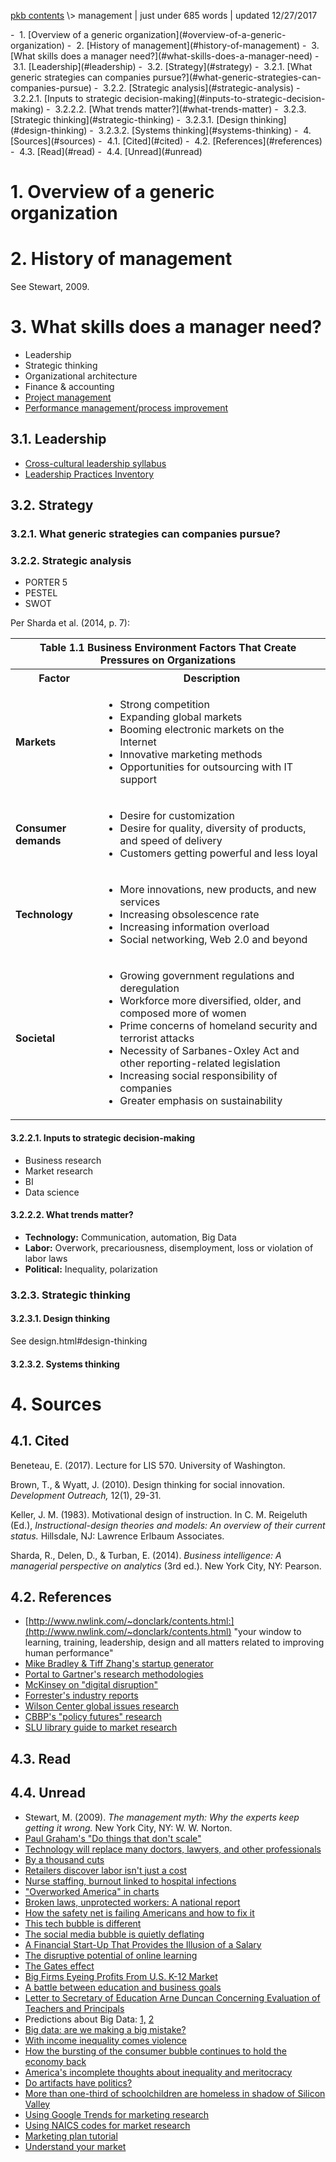 <p class="path"><a href="../pkb.html">pkb contents</a> \> management | just under 685 words | updated 12/27/2017</p><div class="TOC">- &nbsp;1. [Overview of a generic organization](#overview-of-a-generic-organization)
- &nbsp;2. [History of management](#history-of-management)
- &nbsp;3. [What skills does a manager need?](#what-skills-does-a-manager-need)
	- &nbsp;3.1. [Leadership](#leadership)
	- &nbsp;3.2. [Strategy](#strategy)
		- &nbsp;3.2.1. [What generic strategies can companies pursue?](#what-generic-strategies-can-companies-pursue)
		- &nbsp;3.2.2. [Strategic analysis](#strategic-analysis)
			- &nbsp;3.2.2.1. [Inputs to strategic decision-making](#inputs-to-strategic-decision-making)
			- &nbsp;3.2.2.2. [What trends matter?](#what-trends-matter)
		- &nbsp;3.2.3. [Strategic thinking](#strategic-thinking)
			- &nbsp;3.2.3.1. [Design thinking](#design-thinking)
			- &nbsp;3.2.3.2. [Systems thinking](#systems-thinking)
- &nbsp;4. [Sources](#sources)
	- &nbsp;4.1. [Cited](#cited)
	- &nbsp;4.2. [References](#references)
	- &nbsp;4.3. [Read](#read)
	- &nbsp;4.4. [Unread](#unread)
</div>

# 1. Overview of a generic organization





# 2. History of management

See Stewart, 2009.





# 3. What skills does a manager need?

- Leadership
- Strategic thinking
- Organizational architecture
- Finance & accounting
- [Project management](https://jtkovacs.github.io/refs/project-management.html)
- [Performance management/process improvement](https://jtkovacs.github.io/refs/performance-management.html)



## 3.1. Leadership

- [Cross-cultural leadership syllabus](https://webcache.googleusercontent.com/search?q=cache:245H1s8ZQigJ:https://canvas.uw.edu/courses/882562/pages/readings+&cd=2&hl=en&ct=clnk&gl=us)
- [Leadership Practices Inventory](http://www.leadershipchallenge.com/professionals-section-lpi.aspx)





## 3.2. Strategy

### 3.2.1. What generic strategies can companies pursue?

### 3.2.2. Strategic analysis

- PORTER 5
- PESTEL
- SWOT

Per Sharda et al. (2014, p. 7):

<table>
<tr><th colspan="2">Table 1.1 Business Environment Factors That Create Pressures on Organizations</th></tr>
<tr><th>Factor</th><th>Description</th></tr>
<tr>
    <td><b>Markets</b></td>
    <td style="text-align:left;">
        <ul>
            <li> Strong competition </li>
            <li> Expanding global markets </li>
            <li> Booming electronic markets on the Internet </li>
            <li> Innovative marketing methods </li>
            <li> Opportunities for outsourcing with IT support </li>
        </ul>
    </td>
</tr>
<tr>
    <td><b>Consumer demands</b></td>
    <td style="text-align:left;">
        <ul>
            <li> Desire for customization </li>
            <li> Desire for quality, diversity of products, and speed of delivery </li>
            <li> Customers getting powerful and less loyal </li>
        </ul>
    </td>
</tr>
<tr>
    <td><b>Technology</b></td>
    <td style="text-align:left;">
        <ul>
            <li> More innovations, new products, and new services </li>
            <li> Increasing obsolescence rate</li>
            <li> Increasing information overload</li>
            <li> Social networking, Web 2.0 and beyond </li>
        </ul>
    </td>
</tr>
<tr>
    <td><b>Societal</b></td>
    <td style="text-align:left;">
        <ul>
            <li> Growing government regulations and deregulation </li>
            <li> Workforce more diversified, older, and composed more of women </li>
            <li> Prime concerns of homeland security and terrorist attacks </li>
            <li> Necessity of Sarbanes-Oxley Act and other reporting-related legislation </li>
            <li> Increasing social responsibility of companies </li>
            <li> Greater emphasis on sustainability </li>
        </ul>
    </td>
</tr>
<table>

#### 3.2.2.1. Inputs to strategic decision-making

- Business research
- Market research
- BI
- Data science

#### 3.2.2.2. What trends matter?

- **Technology:** Communication, automation, Big Data
- **Labor:**  Overwork, precariousness, disemployment, loss or violation of labor laws
- **Political:** Inequality, polarization


### 3.2.3. Strategic thinking

#### 3.2.3.1. Design thinking

See design.html#design-thinking

#### 3.2.3.2. Systems thinking







# 4. Sources

## 4.1. Cited

Beneteau, E. (2017). Lecture for LIS 570. University of Washington.

Brown, T., & Wyatt, J. (2010). Design thinking for social innovation. _Development Outreach,_ 12(1), 29-31.

Keller, J. M. (1983). Motivational design of instruction. In C. M. Reigeluth (Ed.), *Instructional-design theories and models: An overview of their current status.* Hillsdale, NJ: Lawrence Erlbaum Associates.

Sharda, R., Delen, D., & Turban, E. (2014). _Business intelligence: A managerial perspective on analytics_ (3rd ed.). New York City, NY: Pearson.

## 4.2. References

- [http://www.nwlink.com/~donclark/contents.html:](http://www.nwlink.com/~donclark/contents.html) "your window to learning, training, leadership, design and all matters related to improving human performance"
- [Mike Bradley & Tiff Zhang's startup generator](http://tiffzhang.com/startup/)
- [Portal to Gartner's research methodologies](http://www.gartner.com/technology/research/methodologies/methodology.jsp)
- [McKinsey on "digital disruption"](http://www.mckinsey.com/global-themes/digital-disruption)
- [Forrester's industry reports](https://www.forrester.com/search?N=10001&amp;range=504005&amp;sort=3&amp;searchRefinement=reports)
- [Wilson Center global issues research](https://www.wilsoncenter.org/research)
- [CBBP's "policy futures" research](http://www.cbpp.org/about/special-projects/policy-futures)
- [SLU library guide to market research](http://libguides.slu.edu/c.php?g=185604&amp;p=1226028)

## 4.3. Read

## 4.4. Unread

- Stewart, M. (2009). _The management myth: Why the experts keep getting it wrong._ New York City, NY: W. W. Norton.
- [Paul Graham's "Do things that don't scale"](http://paulgraham.com/ds.html)
- [Technology will replace many doctors, lawyers, and other professionals](https://hbr.org/2016/10/robots-will-replace-doctors-lawyers-and-other-professionals)
- [By a thousand cuts](https://hackernoon.com/by-a-thousand-cuts-a772ff1130f8#.5mxlejt5r)
- [Retailers discover labor isn't just a cost](https://www.bloomberg.com/view/articles/2015-11-16/retailers-discover-that-labor-isn-t-just-a-cost)
- [Nurse staffing, burnout linked to hospital infections](https://www.eurekalert.org/pub_releases/2012-07/afpi-nsb072612.php)
- ["Overworked America" in charts](http://www.motherjones.com/politics/2011/06/speedup-americans-working-harder-charts)
- [Broken laws, unprotected workers: A national report](http://www.unprotectedworkers.org/)
- [How the safety net is failing Americans and how to fix it](http://www.ips-dc.org/battered-by-the-storm/)
- [This tech bubble is different](http://webcache.googleusercontent.com/search?q=cache:3crTOeA1K3cJ:www.bloomberg.com/bw/stories/2011-04-13/this-tech-bubble-is-different&amp;num=1&amp;hl=en&amp;gl=us&amp;strip=1&amp;vwsrc=0)
- [The social media bubble is quietly deflating](https://www.bloomberg.com/news/articles/2013-07-16/the-social-media-bubble-is-quietly-deflating)
- [A Financial Start-Up That Provides the Illusion of a Salary](https://psmag.com/a-financial-start-up-that-provides-the-illusion-of-a-salary-f681edf174fa#.5jzqdol5u)
- [The disruptive potential of online learning](http://voxeu.org/article/disruptive-potential-online-learning)
- [The Gates effect](http://www.chronicle.com/article/The-Gates-Effect/140323/)
- [Big Firms Eyeing Profits From U.S. K-12 Market](http://www.huffingtonpost.com/2012/08/02/private-firms-eyeing-prof_n_1732856.html?view=print&amp;comm_ref=false)
- [A battle between education and business goals](http://www.nytimes.com/roomfordebate/2012/09/11/must-teachers-and-school-officials-be-foes/a-battle-between-education-and-business-goals)
- [Letter to Secretary of Education Arne Duncan Concerning Evaluation of Teachers and Principals](http://nepc.colorado.edu/publication/letter-to-Arne-Duncan)
- Predictions about Big Data: [1,](http://www.datasciencecentral.com/profiles/blogs/big-data-17-predictions-everyone-should-read-1) [2](http://www.datasciencecentral.com/profiles/blogs/23-predictions-about-the-future-of-big-data)
- [Big data: are we making a big mistake?](https://www.ft.com/content/21a6e7d8-b479-11e3-a09a-00144feabdc0#axzz2zQWDYEV3)
- [With income inequality comes violence](http://www.usnews.com/opinion/blogs/letters-to-the-editor/2012/07/18/with-income-inequality-comes-violence)
- [How the bursting of the consumer bubble continues to hold the economy back](http://www.nytimes.com/2011/07/17/sunday-review/17economic.html?_r=2)
- [America's incomplete thoughts about inequality and meritocracy](http://www.huffingtonpost.com/howard-steven-friedman/americas-incomplete-thoug_b_1696282.html)
- [Do artifacts have politics?](http://innovate.ucsb.edu/wp-content/uploads/2010/02/Winner-Do-Artifacts-Have-Politics-1980.pdf)
- [More than one-third of schoolchildren are homeless in shadow of Silicon Valley](https://www.theguardian.com/society/2016/dec/28/silicon-valley-homeless-east-palo-alto-california-schools?CMP=share_btn_fb)
- [Using Google Trends for marketing research](https://charlestonpr.com/video-tutorial-using-google-trends-for-marketing-research/)
- [Using NAICS codes for market research](http://library.royalroads.ca/infoquest-tutorials/market-research/using-naics-code-market-research)
- [Marketing plan tutorial](http://guides.lib.uw.edu/friendly.php?s=bothell/MarketPlanTutorial)
- [Understand your market<br>](https://www.sba.gov/starting-business/how-start-business/understand-your-market)
